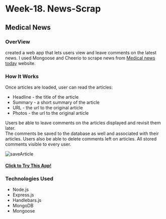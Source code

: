# Week-18. News-Scrap
## Medical News 

### OverView
created a web app that lets users view and leave comments on the latest news. I used Mongoose and Cheerio to scrape news from [Medical news today](https://www.medicalnewstoday.com/) website. 

### How It Works

Once articles are loaded, user can read the articles:
* Headline - the title of the article
* Summary - a short summary of the article
* URL - the url to the original article
* Photos - the url to the original article

Users be able to leave comments on the articles displayed and revisit them later.           
The comments be saved to the database as well and associated with their articles.
Users also be able to delete comments left on articles. 
All stored comments visible to every user.

![saveArticle](../public/assets/images/img1.png)

#### [Click to Try This App!](https://news-app2020.herokuapp.com)

### Technologies Used

* Node.js
* Express.js
* Handlebars.js
* MongoDB
* Mongoose